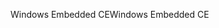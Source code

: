 <span data-ttu-id="0095f-101">Windows Embedded CE</span><span class="sxs-lookup"><span data-stu-id="0095f-101">Windows Embedded CE</span></span>